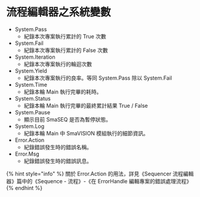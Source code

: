 # 流程編輯器之系統變數

* System.Pass
  * 紀錄本次專案執行累計的 True 次數
* System.Fail
  * 紀錄本次專案執行累計的 False 次數
* System.Iteration
  * 紀錄本次專案執行的輪迴次數
* System.Yield
  * 紀錄本次專案執行的良率。等同 System.Pass 除以 System.Fail
* System.Time
  * 紀錄本輪 Main 執行完畢的耗時。
* System.Status
  * 紀錄本輪 Main 執行完畢的最終累計結果 True / False
* System.Pause
  * 顯示目前 SmaSEQ 是否為暫停狀態。
* System.Log
  * 紀錄本輪 Main 中 SmaVISION 模組執行的細節資訊。
* Error.Action
  * 紀錄錯誤發生時的錯誤名稱。
* Error.Msg
  * 紀錄錯誤發生時的錯誤訊息。

{% hint style="info" %}
關於 Error.Action 的用法，詳見《Sequencer 流程編輯器》篇中的《Sequence - 流程》-《在 ErrorHandle 編輯專案的錯誤處理流程》
{% endhint %}



